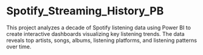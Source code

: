 # Spotify_Streaming_History_PB
This project analyzes a decade of Spotify listening data using Power BI to create interactive dashboards visualizing key listening trends. The data reveals top artists, songs, albums, listening platforms, and listening patterns over time. 
